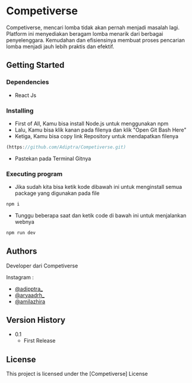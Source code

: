 # Competiverse

Competiverse, mencari lomba tidak akan pernah menjadi masalah lagi. Platform ini menyediakan beragam lomba menarik dari
berbagai penyelenggara. Kemudahan dan efisiensinya membuat proses pencarian lomba menjadi jauh lebih praktis dan efektif.

## Getting Started

### Dependencies

- React Js

### Installing

- First of All, Kamu bisa install Node.js untuk menggunakan npm
- Lalu, Kamu bisa klik kanan pada filenya dan klik "Open Git Bash Here"
- Ketiga, Kamu bisa copy link Repository untuk mendapatkan filenya

```javascript
(https://github.com/Adiptra/Competiverse.git)
```

- Pastekan pada Terminal Gitnya

### Executing program

- Jika sudah kita bisa ketik kode dibawah ini untuk menginstall semua package yang digunakan pada file

```javascript
npm i
```

- Tunggu beberapa saat dan ketik code di bawah ini untuk menjalankan webnya

```javascript
npm run dev
```

## Authors

Developer dari Competiverse

Instagram :

- [@adipptra\_](https://www.instagram.com/adipptra_)
- [@aryaadrh\_](https://www.instagram.com/aryaadrh_)
- [@amilazhira](https://www.instagram.com/amilazhira)

## Version History

- 0.1
  - First Release

## License

This project is licensed under the [Competiverse] License
